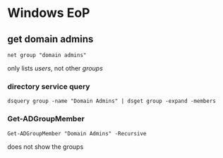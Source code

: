 # Windows EoP

## get domain admins

```
net group "domain admins"
```

only lists *users*, not other *groups*

### directory service query

```
dsquery group -name "Domain Admins" | dsget group -expand -members
```

### Get-ADGroupMember

```
Get-ADGroupMember "Domain Admins" -Recursive
```

does not show the groups

